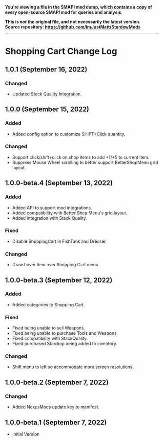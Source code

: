 **You're viewing a file in the SMAPI mod dump, which contains a copy of every open-source SMAPI mod
for queries and analysis.**

**This is _not_ the original file, and not necessarily the latest version.**  
**Source repository: https://github.com/ImJustMatt/StardewMods**

----

# Shopping Cart Change Log

## 1.0.1 (September 16, 2022)

### Changed

* Updated Stack Quality Integration.

## 1.0.0 (September 15, 2022)

### Added

* Added config option to customize SHIFT+Click quantity.

### Changed

* Support click/shift+click on shop items to add +1/+5 to current item.
* Suppress Mouse Wheel scrolling to better support BetterShopMenu grid layout.

## 1.0.0-beta.4 (September 13, 2022)

### Added

* Added API to support mod integrations.
* Added compatibility with Better Shop Menu's grid layout.
* Added integration with Stack Quality.

### Fixed

* Disable ShoppingCart in FishTank and Dresser.

### Changed

* Draw hover item over Shopping Cart menu.

## 1.0.0-beta.3 (September 12, 2022)

### Added

* Added categories to Shopping Cart.

### Fixed

* Fixed being unable to sell Weapons.
* Fixed being unable to purchase Tools and Weapons.
* Fixed compatibility with StackQuality.
* Fixed purchased Stardrop being added to inventory.

### Changed

* Shift menu to left so accommodate more screen resolutions.

## 1.0.0-beta.2 (September 7, 2022)

### Changed

* Added NexusMods update key to manifest.

## 1.0.0-beta.1 (September 7, 2022)

* Initial Version